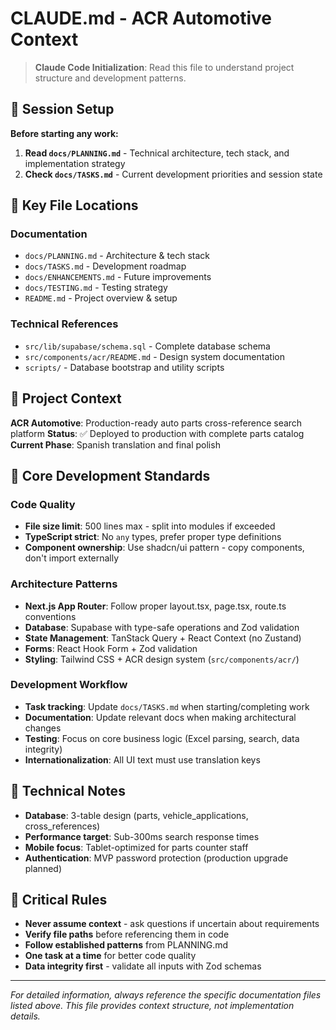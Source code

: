 # CLAUDE.md - ACR Automotive Context

> **Claude Code Initialization**: Read this file to understand project structure and development patterns.

## 🔄 Session Setup

**Before starting any work:**

1. **Read `docs/PLANNING.md`** - Technical architecture, tech stack, and implementation strategy
2. **Check `docs/TASKS.md`** - Current development priorities and session state

## 📁 Key File Locations

### Documentation

- `docs/PLANNING.md` - Architecture & tech stack
- `docs/TASKS.md` - Development roadmap
- `docs/ENHANCEMENTS.md` - Future improvements
- `docs/TESTING.md` - Testing strategy
- `README.md` - Project overview & setup

### Technical References

- `src/lib/supabase/schema.sql` - Complete database schema
- `src/components/acr/README.md` - Design system documentation
- `scripts/` - Database bootstrap and utility scripts

## 🎯 Project Context

**ACR Automotive**: Production-ready auto parts cross-reference search platform
**Status**: ✅ Deployed to production with complete parts catalog
**Current Phase**: Spanish translation and final polish

## 🧱 Core Development Standards

### Code Quality

- **File size limit**: 500 lines max - split into modules if exceeded
- **TypeScript strict**: No `any` types, prefer proper type definitions
- **Component ownership**: Use shadcn/ui pattern - copy components, don't import externally

### Architecture Patterns

- **Next.js App Router**: Follow proper layout.tsx, page.tsx, route.ts conventions
- **Database**: Supabase with type-safe operations and Zod validation
- **State Management**: TanStack Query + React Context (no Zustand)
- **Forms**: React Hook Form + Zod validation
- **Styling**: Tailwind CSS + ACR design system (`src/components/acr/`)

### Development Workflow

- **Task tracking**: Update `docs/TASKS.md` when starting/completing work
- **Documentation**: Update relevant docs when making architectural changes
- **Testing**: Focus on core business logic (Excel parsing, search, data integrity)
- **Internationalization**: All UI text must use translation keys

## 🔧 Technical Notes

- **Database**: 3-table design (parts, vehicle_applications, cross_references)
- **Performance target**: Sub-300ms search response times
- **Mobile focus**: Tablet-optimized for parts counter staff
- **Authentication**: MVP password protection (production upgrade planned)

## 🚨 Critical Rules

- **Never assume context** - ask questions if uncertain about requirements
- **Verify file paths** before referencing them in code
- **Follow established patterns** from PLANNING.md
- **One task at a time** for better code quality
- **Data integrity first** - validate all inputs with Zod schemas

---

_For detailed information, always reference the specific documentation files listed above. This file provides context structure, not implementation details._
